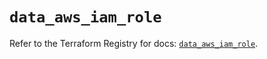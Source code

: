 # `data_aws_iam_role`

Refer to the Terraform Registry for docs: [`data_aws_iam_role`](https://registry.terraform.io/providers/hashicorp/aws/6.13.0/docs/data-sources/iam_role).
